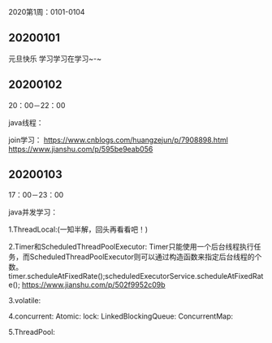 2020第1周：0101-0104

## 20200101

元旦快乐 学习学习在学习~-~

## 20200102

20：00－22：00

java线程：

join学习： https://www.cnblogs.com/huangzejun/p/7908898.html 
				 https://www.jianshu.com/p/595be9eab056

## 20200103

17：00－23：00

java并发学习：

1.ThreadLocal:(一知半解，回头再看看吧！)

2.Timer和ScheduledThreadPoolExecutor:
Timer只能使用一个后台线程执行任务，而ScheduledThreadPoolExecutor则可以通过构造函数来指定后台线程的个数。
timer.scheduleAtFixedRate();scheduledExecutorService.scheduleAtFixedRate();
https://www.jianshu.com/p/502f9952c09b

3.volatile:

4.concurrent:
Atomic:
lock:
LinkedBlockingQueue:
ConcurrentMap:

5.ThreadPool:



